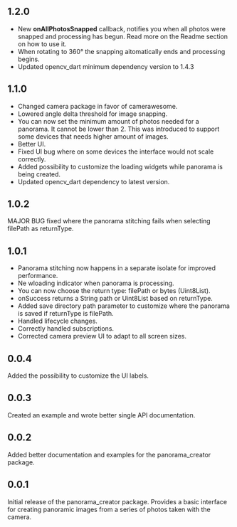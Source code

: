## 1.2.0

* New **onAllPhotosSnapped** callback, notifies you when all photos were snapped and processing has begun. Read more on the Readme section on how to use it.
* When rotating to 360° the snapping aitomatically ends and processing begins.
* Updated opencv_dart minimum dependency version to 1.4.3

## 1.1.0

* Changed camera package in favor of camerawesome.
* Lowered angle delta threshold for image snapping.
* You can now set the minimum amount of photos needed for a panorama. It cannot be lower than 2. This was introduced to support some devices that needs higher amount of images.
* Better UI.
* Fixed UI bug where on some devices the interface would not scale correctly.
* Added possibility to customize the loading widgets while panorama is being created.
* Updated opencv_dart dependency to latest version.

## 1.0.2

MAJOR BUG fixed where the panorama stitching fails when selecting filePath as returnType.

## 1.0.1

* Panorama stitching now happens in a separate isolate for improved performance.
* Ne wloading indicator when panorama is processing.
* You can now choose the return type: filePath or bytes (Uint8List).
* onSuccess returns a String path or Uint8List based on returnType.
* Added save directory path parameter to customize where the panorama is saved if returnType is filePath.
* Handled lifecycle changes.
* Correctly handled subscriptions.
* Corrected camera preview UI to adapt to all screen sizes.

## 0.0.4

Added the possibility to customize the UI labels.

## 0.0.3

Created an example and wrote better single API documentation.

## 0.0.2

Added better documentation and examples for the panorama_creator package.

## 0.0.1

Initial release of the panorama_creator package.
Provides a basic interface for creating panoramic images from a series of photos taken with the camera.
